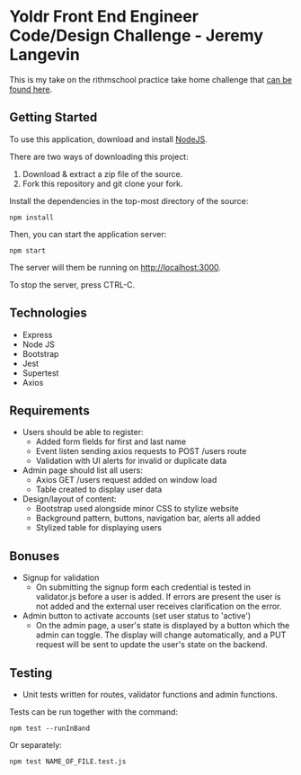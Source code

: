 # Yoldr Front End Engineer Code/Design Challenge - Jeremy Langevin

This is my take on the rithmschool practice take home challenge that [can be found here](https://github.com/rithmschool/yodlr-take-home).

## Getting Started
To use this application, download and install [NodeJS](https://nodejs.org/download/).

There are two ways of downloading this project:
1. Download & extract a zip file of the source.
2. Fork this repository and git clone your fork.

Install the dependencies in the top-most directory of the source:

```
npm install
```

Then, you can start the application server:

```
npm start
```

The server will them be running on [http://localhost:3000](http://localhost:3000).

To stop the server, press CTRL-C.

## Technologies
* Express
* Node JS
* Bootstrap
* Jest
* Supertest
* Axios

## Requirements
* Users should be able to register:
    - Added form fields for first and last name
    - Event listen sending axios requests to POST /users route
    - Validation with UI alerts for invalid or duplicate data
* Admin page should list all users:
    - Axios GET /users request added on window load
    - Table created to display user data
* Design/layout of content:
    - Bootstrap used alongside minor CSS to stylize website
    - Background pattern, buttons, navigation bar, alerts all added
    - Stylized table for displaying users

## Bonuses
* Signup for validation
    - On submitting the signup form each credential is tested in validator.js before a user is added. If errors are present the user is not added and the external user receives clarification on the error.
* Admin button to activate accounts (set user status to 'active')
    - On the admin page, a user's state is displayed by a button which the admin can toggle. The display will change automatically, and a PUT request will be sent to update the user's state on the backend.

## Testing
* Unit tests written for routes, validator functions and admin functions.

Tests can be run together with the command:
```
npm test --runInBand
```

Or separately:
```
npm test NAME_OF_FILE.test.js
```